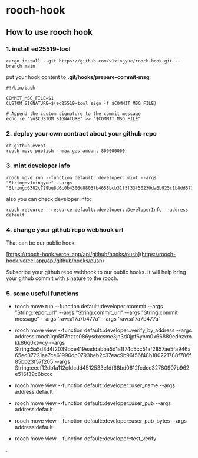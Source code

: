 # rooch-hook

## How to use rooch hook

### 1. install ed25519-tool

```shell
cargo install --git https://github.com/v1xingyue/rooch-hook.git --branch main
```

put your hook content to **.git/hooks/prepare-commit-msg**:

```shell
#!/bin/bash

COMMIT_MSG_FILE=$1
CUSTOM_SIGNATURE=$(ed25519-tool sign -f $COMMIT_MSG_FILE)

# Append the custom signature to the commit message
echo -e "\n$CUSTOM_SIGNATURE" >> "$COMMIT_MSG_FILE"

```

### 2. deploy your own contract about your github repo

```shell
cd github-event
rooch move publish --max-gas-amount 800000000
```

### 3. mint developer info

```shell
rooch move run --function default::developer::mint --args "String:v1xingyue" --args "String:6382c729be8d6c0b4306d88037b4658bcb31f5f33f50230da6b925c1b8dd5719"
```

also you can check developer info:

```shell
rooch resource --resource default::developer::DeveloperInfo --address default
```

### 4. change your github repo webhook url

That can be our public hook:

[https://rooch-hook.vercel.app/api/github/hooks/push](https://rooch-hook.vercel.app/api/github/hooks/push)

Subscribe your github repo webhook to our public hooks. It will help bring your github commit with sinature to the rooch.

### 5. some useful functions

- rooch move run --function default::developer::commit --args "String:repor_url" --args "String:commit_url" --args "String:commit message" --args 'raw:a17a7b477a' --args 'raw:a17a7b477a'

- rooch move view --function default::developer::verify_by_address --args address:rooch1qn5lf7hzzs086ysdxcsme3jn3d0jpf6ynm0x66880edhzxmkk86q0xtwcy --args String:5a5d8d4f2039bce419eaddabba5d1a1f74c5cc51af2857ae5fa946a65ed37221ae7ce61990dc0793beb2c37eac9b96f56f48b180221788f786f85bb23f57f205 --args String:eeef12db1a112cfdcdd4512533e1df68bd0612fcdec32780907b962e516f39c6bccc
- rooch move view --function default::developer::user_name --args address:default
- rooch move view --function default::developer::user_pub --args address:default
- rooch move view --function default::developer::user_pub_bytes --args address:default
- rooch move view --function default::developer::test_verify

.
